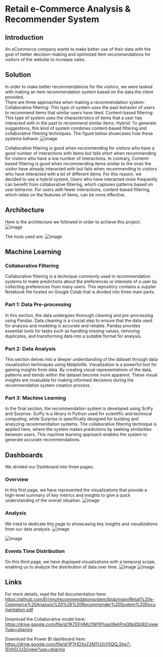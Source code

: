 # Retail e-Commerce Analysis & Recommender System
## Introduction

An eCommerce company wants to make better use of their data with the goal of better decision-making and optimized item recommendations for visitors of the website to increase sales. 

## Solution

In order to make better recommendations for the visitors, we were tasked with making an item recommendation system based on the data the client provided.  
There are three approaches when making a recommendation system: 
Collaborative filtering: This type of system uses the past behavior of users to recommend items that similar users have liked. 
Content-based filtering: This type of system uses the characteristics of items that a user has interacted with in the past to recommend similar items. 
Hybrid: To generate suggestions, this kind of system combines content-based filtering and collaborative filtering techniques. 
The figure below showcases how these systems behave: 
![image](https://github.com/Errimy/recommendationsystem/assets/81532862/6c86d54b-6ea1-42cd-adab-b31d3f913a32)

Collaborative filtering is good when recommending for visitors who have a good number of interactions with items but falls short when recommending for visitors who have a low number of interactions. 
In contrary, Content-based filtering is good when recommending items similar to the ones the visitor have already interacted with but fails when recommending to visitors who have interacted with a lot of different items. 
For this reason, we decided to use a hybrid system, Users who have interacted more frequently can benefit from collaborative filtering, which captures patterns based on user behavior. For users with fewer interactions, content-based filtering, which relies on the features of items, can be more effective.

## Architecture
Here is the architecture we followed in order to achieve this project:
![image](https://github.com/Errimy/recommendationsystem/assets/81532862/e70024dc-2e5c-444f-9e4f-c3fa8a024ed6)

The tools used are:
![image](https://github.com/Errimy/recommendationsystem/assets/81532862/8c5ac2b7-1559-40a3-af9d-70d72b1d92c7)

## Machine Learning
### Collaborative Filtering 

Collaborative filtering is a technique commonly used in recommendation systems to make predictions about the preferences or interests of a user by collecting preferences from many users. This repository contains a Jupyter Notebook file hosted on Google Colab that is divided into three main parts.

### Part 1: Data Pre-processing

In this section, the data undergoes thorough cleaning and pre-processing using Pandas. Data cleaning is a crucial step to ensure that the data used for analysis and modeling is accurate and reliable. Pandas provides essential tools for tasks such as handling missing values, removing duplicates, and transforming data into a suitable format for analysis.

### Part 2: Data Analysis

This section delves into a deeper understanding of the dataset through data visualization techniques using Matplotlib. Visualization is a powerful tool for gaining insights from data. By creating visual representations of the data, patterns and trends within the dataset become more apparent. These visual insights are invaluable for making informed decisions during the recommendation system creation process.

### Part 3: Machine Learning

In the final section, the recommendation system is developed using SciPy and Surprise. SciPy is a library in Python used for scientific and technical computing, while Surprise is specifically designed for building and analyzing recommendation systems. The collaborative filtering technique is applied here, where the system makes predictions by seeking similarities between users. This machine learning approach enables the system to generate accurate recommendations.

## Dashboards
We divided our Dashboard into three pages: 
### Overview
In this first page, we have represented the visualizations that provide a high-level summary of key metrics and insights to give a quick understanding of the overall situation. 
![image](https://github.com/Errimy/recommendationsystem/assets/81532862/930d98d5-9719-4342-abf8-0988746eea1e)

### Analysis
We tried to dedicate this page to showcasing key insights and visualizations from our data analysis. 
![image](https://github.com/Errimy/recommendationsystem/assets/81532862/df1d997c-84fa-4374-8302-a8fba1355c77)

![image](https://github.com/Errimy/recommendationsystem/assets/81532862/ee38a7fe-6446-4b90-a67b-ce282406ba2a)

### Events Time Distribution
On this third page, we have displayed visualizations with a temporal scope, enabling us to analyze the distribution of data over time. 
![image](https://github.com/Errimy/recommendationsystem/assets/81532862/4f25b9f7-a76c-4083-bd01-9e244a8b243e)
![image](https://github.com/Errimy/recommendationsystem/assets/81532862/9f77be49-8235-488b-9ecc-acb9d8c906fa)




## Links
For more details, read the full documentation here: https://github.com/Errimy/recommendationsystem/blob/main/Retail%20e-Commerce%20Analysis%20%26%20Recommender%20System%20Documentation.pdf

Download the Collaborative model here: https://drive.google.com/file/d/1K7DFHMLl1WI1Phsarl9etjFmQNoDbI92/view?usp=sharing

Download the Power BI dashboard here: https://drive.google.com/file/d/1P7HD3oZ2M7U2cY5QQ_5tw7-I5Vh5CU2j/view?usp=sharing

